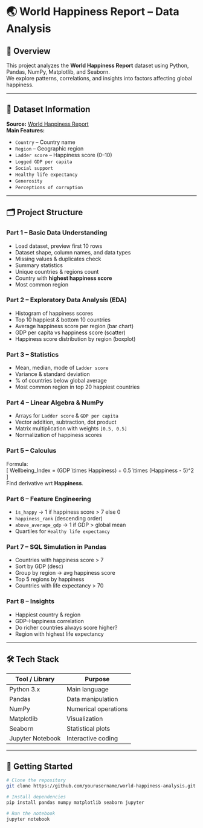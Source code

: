 # 🌏 World Happiness Report – Data Analysis



## 📖 Overview
This project analyzes the **World Happiness Report** dataset using Python, Pandas, NumPy, Matplotlib, and Seaborn.  
We explore patterns, correlations, and insights into factors affecting global happiness.

---

## 📂 Dataset Information
**Source:** [World Happiness Report](https://worldhappiness.report/)  
**Main Features:**
- `Country` – Country name
- `Region` – Geographic region
- `Ladder score` – Happiness score (0–10)
- `Logged GDP per capita`
- `Social support`
- `Healthy life expectancy`
- `Generosity`
- `Perceptions of corruption`

---

## 🗂 Project Structure

### **Part 1 – Basic Data Understanding**
- Load dataset, preview first 10 rows
- Dataset shape, column names, and data types
- Missing values & duplicates check
- Summary statistics
- Unique countries & regions count
- Country with **highest happiness score**
- Most common region

### **Part 2 – Exploratory Data Analysis (EDA)**
- Histogram of happiness scores
- Top 10 happiest & bottom 10 countries
- Average happiness score per region (bar chart)
- GDP per capita vs happiness score (scatter)
- Happiness score distribution by region (boxplot)

### **Part 3 – Statistics**
- Mean, median, mode of `Ladder score`
- Variance & standard deviation
- % of countries below global average
- Most common region in top 20 happiest countries

### **Part 4 – Linear Algebra & NumPy**
- Arrays for `Ladder score` & `GDP per capita`
- Vector addition, subtraction, dot product
- Matrix multiplication with weights `[0.5, 0.5]`
- Normalization of happiness scores

### **Part 5 – Calculus**
Formula:  
\[
Wellbeing\_Index = (GDP \times Happiness) + 0.5 \times (Happiness - 5)^2
\]  
Find derivative wrt **Happiness**.

### **Part 6 – Feature Engineering**
- `is_happy` → 1 if happiness score > 7 else 0
- `happiness_rank` (descending order)
- `above_average_gdp` → 1 if GDP > global mean
- Quartiles for `Healthy life expectancy`

### **Part 7 – SQL Simulation in Pandas**
- Countries with happiness score > 7
- Sort by GDP (desc)
- Group by region → avg happiness score
- Top 5 regions by happiness
- Countries with life expectancy > 70

### **Part 8 – Insights**
- Happiest country & region
- GDP–Happiness correlation
- Do richer countries always score higher?
- Region with highest life expectancy

---

## 🛠 Tech Stack
| Tool / Library   | Purpose |
|------------------|---------|
| Python 3.x       | Main language |
| Pandas           | Data manipulation |
| NumPy            | Numerical operations |
| Matplotlib       | Visualization |
| Seaborn          | Statistical plots |
| Jupyter Notebook | Interactive coding |

---

## 🚀 Getting Started
```bash
# Clone the repository
git clone https://github.com/yourusername/world-happiness-analysis.git

# Install dependencies
pip install pandas numpy matplotlib seaborn jupyter

# Run the notebook
jupyter notebook
